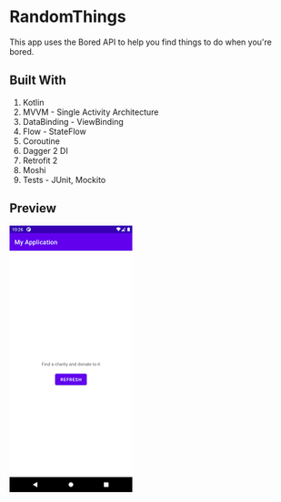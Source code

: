 # RandomThings
This app uses the Bored API to help you find things to do when you're bored.

## Built With
1. Kotlin
2. MVVM - Single Activity Architecture
3. DataBinding - ViewBinding
4. Flow - StateFlow
5. Coroutine
6. Dagger 2 DI
7. Retrofit 2
8. Moshi
9. Tests - JUnit, Mockito

## Preview

![Screenshot](sample_random_things.png)
